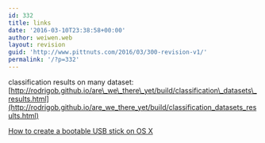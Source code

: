 ```yaml
---
id: 332
title: links
date: '2016-03-10T23:38:58+00:00'
author: weiwen.web
layout: revision
guid: 'http://www.pittnuts.com/2016/03/300-revision-v1/'
permalink: '/?p=332'
---
```


classification results on many dataset:  
[http://rodrigob.github.io/are\_we\_there\_yet/build/classification\_datasets\_results.html](http://rodrigob.github.io/are_we_there_yet/build/classification_datasets_results.html)

[How to create a bootable USB stick on OS X](http://www.ubuntu.com/download/desktop/create-a-usb-stick-on-mac-osx)
